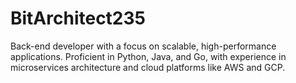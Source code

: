 # BitArchitect235
Back-end developer with a focus on scalable, high-performance applications. Proficient in Python, Java, and Go, with experience in microservices architecture and cloud platforms like AWS and GCP.
